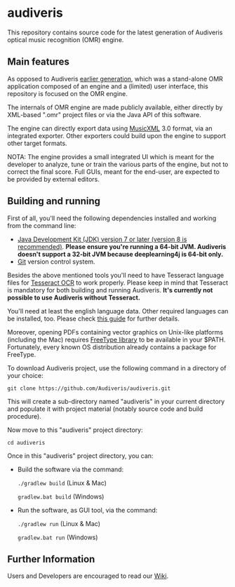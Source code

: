 # audiveris

This repository contains source code for the latest generation of Audiveris optical
music recognition (OMR) engine.

## Main features

As opposed to Audiveris [earlier generation][6], which was a stand-alone OMR application composed
of an engine and a (limited) user interface, this repository is focused on the OMR engine.

The internals of OMR engine are made publicly available, either directly by XML-based ".omr" 
project files or via the Java API of this software.

The engine can directly export data using [MusicXML][8] 3.0 format, via an integrated exporter.
Other exporters could build upon the engine to support other target formats.

NOTA: The engine provides a small integrated UI which is meant for the developer to analyze, 
tune or train the various parts of the engine, but not to correct the final score.
Full GUIs, meant for the end-user, are expected to be provided by external editors.

## Building and running

First of all, you'll need the following dependencies installed and working from
the command line:

+ [Java Development Kit (JDK) version 7 or later (version 8 is recommended)][1].
  **Please ensure you're running a 64-bit JVM. Audiveris doesn't support a 32-bit
  JVM because deeplearning4j is 64-bit only.**
+ [Git](https://git-scm.com) version control system.

Besides the above mentioned tools you'll need to have Tesseract language files for
[Tesseract OCR][2] to work properly. Please keep in mind that Tesseract is mandatory
for both building and running Audiveris. __It's currently not possible to use
Audiveris without Tesseract.__

You'll need at least the english language data. Other required languages can be
installed, too. Please check [this guide][3] for further details.

Moreover, opening PDFs containing vector graphics on Unix-like platforms
(including the Mac) requires [FreeType library][4] to be available in your $PATH.
Fortunately, every known OS distribution already contains a package for FreeType.

To download Audiveris project, use the following command in a directory of your choice:

`git clone https://github.com/Audiveris/audiveris.git` 

This will create a sub-directory named "audiveris" in your current directory and populate it with
project material (notably source code and build procedure). 

Now move to this "audiveris" project directory:

`cd audiveris` 

Once in this "audiveris" project directory, you can:

* Build the software via the command:

    `./gradlew build` (Linux & Mac)

    `gradlew.bat build` (Windows)

* Run the software, as GUI tool, via the command:

    `./gradlew run` (Linux & Mac)

    `gradlew.bat run` (Windows)

## Further Information

Users and Developers are encouraged to read our [Wiki][5].

[1]: http://www.oracle.com/technetwork/java/javase/downloads/index.html
[2]: https://github.com/tesseract-ocr/tesseract
[3]: https://github.com/tesseract-ocr/tesseract/wiki
[4]: https://www.freetype.org
[5]: https://github.com/Audiveris/audiveris/wiki
[6]: https://github.com/Audiveris/audiveris-eg
[7]: https://github.com/Audiveris
[8]: http://www.musicxml.com/
